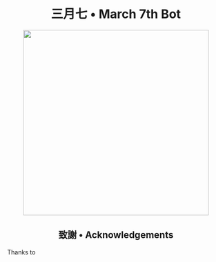 <h1 align="center">三月七 • March 7th Bot</h1>

<p align="center">
<img src="https://i.imgur.com/Zp9bgVN.jpeg" width="430" height="430" />
</p>

<h2 align="center">致謝 • Acknowledgements</h2> 

Thanks to


